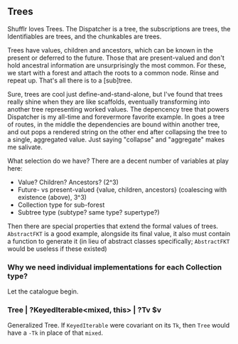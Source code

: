 ## Trees

Shufflr loves Trees. The Dispatcher is a tree, the subscriptions are trees, the Identifiables are trees, and the chunkables are trees. 

Trees have values, children and ancestors, which can be known in the present or deferred to the future. Those that are present-valued and don't hold ancestral information are unsurprisingly the most common. For these, we start with a forest and attach the roots to a common node. Rinse and repeat up. That's all there is to a [sub]tree.

Sure, trees are cool just define-and-stand-alone, but I've found that trees really shine when they are like scaffolds, eventually transforming into another tree representing worked values. The depencency tree that powers Dispatcher is my all-time and forevermore favorite example. In goes a tree of routes, in the middle the dependencies are bound within another tree, and out pops a rendered string on the other end after collapsing the tree to a single, aggregated value. Just saying "collapse" and "aggregate" makes me salivate.

What selection do we have? There are a decent number of variables at play here:

- Value? Children? Ancestors? (2^3)
- Future- vs present-valued {value, children, ancestors} (coalescing with existence (above), 3^3)
- Collection type for sub-forest
- Subtree type (subtype? same type? supertype?)

Then there are special properties that extend the formal values of trees. `AbstractFKT` is a good example, alongside its final value, it also must contain a function to generate it (in lieu of abstract classes specifically; `AbstractFKT` would be useless if these existed)

### Why we need individual implementations for each Collection type?

Let the catalogue begin.

### Tree<Tv> | ?KeyedIterable<mixed, this> | ?Tv $v

Generalized Tree. If `KeyedIterable` were covariant on its `Tk`, then `Tree` would have a `-Tk` in place of that `mixed`.

### 